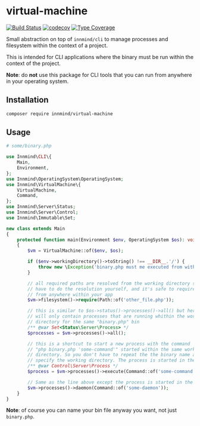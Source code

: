 # virtual-machine

[![Build Status](https://github.com/innmind/virtual-machine/workflows/CI/badge.svg?branch=master)](https://github.com/innmind/virtual-machine/actions?query=workflow%3ACI)
[![codecov](https://codecov.io/gh/innmind/virtual-machine/branch/develop/graph/badge.svg)](https://codecov.io/gh/innmind/virtual-machine)
[![Type Coverage](https://shepherd.dev/github/innmind/virtual-machine/coverage.svg)](https://shepherd.dev/github/innmind/virtual-machine)

Small abstraction on top of `innmind/cli` to manage processes and filesystem within the context of a project.

This is intended for CLI applications where the binary must be run within the context of the project.

**Note**: do **not** use this package for CLI tools that you can run from anywhere in your operating system.

## Installation

```sh
composer require innmind/virtual-machine
```

## Usage

```php
# some/binary.php

use Innmind\CLI\{
    Main,
    Environment,
};
use Innmind\OperatingSystem\OperatingSystem;
use Innmind\VirtualMachine\{
    VirtualMachine,
    Command,
};
use Innmind\Server\Status;
use Innmind\Server\Control;
use Innmind\Immutable\Set;

new class extends Main
{
    protected function main(Environment $env, OperatingSystem $os): void
    {
        $vm = VirtualMachine::of($env, $os);

        if ($env->workingDirectory()->toString() !== __DIR__.'/') {
            throw new \Exception('binary.php must me executed from within the "some/" directory')
        }

        // all required paths are resolved from the working directory so you don't
        // have to do the resolution yourself, and it's safe to require a file
        // from anywhere within your app
        $vm->filesystem()->require(Path::of('other_file.php'));

        // this is similar to $os->status()->processes()->all() but here the set
        // will only contain processes that are running whithin the working
        // directory for the same "binary.php" bin
        /** @var Set<Status\Server\Process> */
        $processes = $vm->processes()->all();

        // this is a shortcut to start a new process with the command
        // "php binary.php 'some-command'" started within the same working
        // directory. So you don't have to repeat the the binary name and
        // specify the working directory. The process is started in the foreground.
        /** @var Control\Server\Process */
        $process = $vm->processes()->execute(Command::of('some-command'));

        // Same as the line above except the process is started in the background
        $vm->processes()->daemon(Command::of('some-daemon'));
    }
}
```

**Note**: of course you can name your bin file anyway you want, not just `binary.php`.
